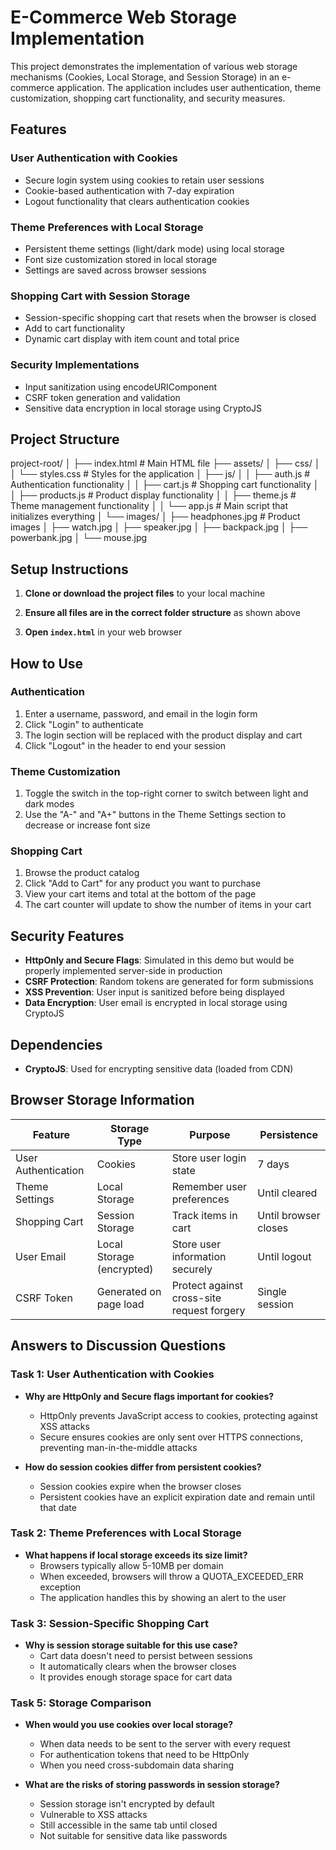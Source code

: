 # E-Commerce Web Storage Implementation

This project demonstrates the implementation of various web storage mechanisms (Cookies, Local Storage, and Session Storage) in an e-commerce application. The application includes user authentication, theme customization, shopping cart functionality, and security measures.

## Features

### User Authentication with Cookies
- Secure login system using cookies to retain user sessions
- Cookie-based authentication with 7-day expiration
- Logout functionality that clears authentication cookies

### Theme Preferences with Local Storage
- Persistent theme settings (light/dark mode) using local storage
- Font size customization stored in local storage
- Settings are saved across browser sessions

### Shopping Cart with Session Storage
- Session-specific shopping cart that resets when the browser is closed
- Add to cart functionality
- Dynamic cart display with item count and total price

### Security Implementations
- Input sanitization using encodeURIComponent
- CSRF token generation and validation
- Sensitive data encryption in local storage using CryptoJS

## Project Structure
project-root/
│
├── index.html                 # Main HTML file
├── assets/
│   ├── css/
│   │   └── styles.css         # Styles for the application
│   ├── js/
│   │   ├── auth.js            # Authentication functionality
│   │   ├── cart.js            # Shopping cart functionality
│   │   ├── products.js        # Product display functionality
│   │   ├── theme.js           # Theme management functionality
│   │   └── app.js             # Main script that initializes everything
│   └── images/
│       ├── headphones.jpg     # Product images
│       ├── watch.jpg
│       ├── speaker.jpg
│       ├── backpack.jpg
│       ├── powerbank.jpg
│       └── mouse.jpg

## Setup Instructions

1. **Clone or download the project files** to your local machine

2. **Ensure all files are in the correct folder structure** as shown above

3. **Open `index.html`** in your web browser

## How to Use

### Authentication
1. Enter a username, password, and email in the login form
2. Click "Login" to authenticate
3. The login section will be replaced with the product display and cart
4. Click "Logout" in the header to end your session

### Theme Customization
1. Toggle the switch in the top-right corner to switch between light and dark modes
2. Use the "A-" and "A+" buttons in the Theme Settings section to decrease or increase font size

### Shopping Cart
1. Browse the product catalog
2. Click "Add to Cart" for any product you want to purchase
3. View your cart items and total at the bottom of the page
4. The cart counter will update to show the number of items in your cart

## Security Features

- **HttpOnly and Secure Flags**: Simulated in this demo but would be properly implemented server-side in production
- **CSRF Protection**: Random tokens are generated for form submissions
- **XSS Prevention**: User input is sanitized before being displayed
- **Data Encryption**: User email is encrypted in local storage using CryptoJS

## Dependencies

- **CryptoJS**: Used for encrypting sensitive data (loaded from CDN)

## Browser Storage Information

| Feature | Storage Type | Purpose | Persistence |
|---------|--------------|---------|-------------|
| User Authentication | Cookies | Store user login state | 7 days |
| Theme Settings | Local Storage | Remember user preferences | Until cleared |
| Shopping Cart | Session Storage | Track items in cart | Until browser closes |
| User Email | Local Storage (encrypted) | Store user information securely | Until logout |
| CSRF Token | Generated on page load | Protect against cross-site request forgery | Single session |


## Answers to Discussion Questions

### Task 1: User Authentication with Cookies
- **Why are HttpOnly and Secure flags important for cookies?**
  - HttpOnly prevents JavaScript access to cookies, protecting against XSS attacks
  - Secure ensures cookies are only sent over HTTPS connections, preventing man-in-the-middle attacks

- **How do session cookies differ from persistent cookies?**
  - Session cookies expire when the browser closes
  - Persistent cookies have an explicit expiration date and remain until that date

### Task 2: Theme Preferences with Local Storage
- **What happens if local storage exceeds its size limit?**
  - Browsers typically allow 5-10MB per domain
  - When exceeded, browsers will throw a QUOTA_EXCEEDED_ERR exception
  - The application handles this by showing an alert to the user

### Task 3: Session-Specific Shopping Cart
- **Why is session storage suitable for this use case?**
  - Cart data doesn't need to persist between sessions
  - It automatically clears when the browser closes
  - It provides enough storage space for cart data

### Task 5: Storage Comparison
- **When would you use cookies over local storage?**
  - When data needs to be sent to the server with every request
  - For authentication tokens that need to be HttpOnly
  - When you need cross-subdomain data sharing

- **What are the risks of storing passwords in session storage?**
  - Session storage isn't encrypted by default
  - Vulnerable to XSS attacks
  - Still accessible in the same tab until closed
  - Not suitable for sensitive data like passwords